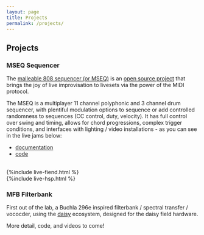 ```yaml
---
layout: page
title: Projects
permalink: /projects/
---
```

## Projects

### MSEQ Sequencer

The [malleable 808 sequencer (or MSEQ)][malleable-808-sequencer] is an [open source project][mseq-gitlab] that brings the joy of live improvisation to livesets via the power of the MIDI protocol. 

The MSEQ is a multiplayer 11 channel polyphonic and 3 channel drum sequencer, with plentiful modulation options to sequence or add controlled randomness to sequences (CC control, duty, velocity). It has full control over swing and timing, allows for chord progressions, complex trigger conditions, and interfaces with lighting / video installations - as you can see in the live jams below:

- [documentation][malleable-808-sequencer]
- [code][mseq-gitlab]

<br>
{%include live-fiend.html %}
<br>
{%include live-hsp.html %}


### MFB Filterbank

First out of the lab, a Buchla 296e inspired filterbank / spectral transfer / vococder, using the [daisy][daisy-url] ecosystem, designed for the daisy field hardware. 

More detail, code, and videos to come!

[malleable-808-sequencer]: https://malleable-808-sequencer.readthedocs.io
[mseq-gitlab]: https://gitlab.com/malleable808/sequencer
[daisy-url]: https://www.electro-smith.com/daisy